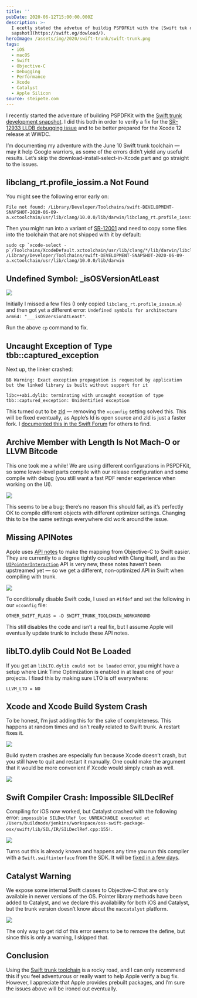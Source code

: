 ```yaml
---
title: ''
pubDate: 2020-06-12T15:00:00.000Z
description: >-
  I ecetly stated the advetue of buildig PSPDFKit with the [Swift tuk developmet
  sapshot](https://swift.og/dowload/).
heroImage: /assets/img/2020/swift-trunk/swift-trunk.png
tags:
  - iOS
  - macOS
  - Swift
  - Objective-C
  - Debugging
  - Performance
  - Xcode
  - Catalyst
  - Apple Silicon
source: steipete.com
---
```


I recently started the adventure of building PSPDFKit with the [Swift trunk development snapshot](https://swift.org/download/). I did this both in order to verify a fix for the [SR-12933 LLDB debugging issue](https://steipete.com/posts/couldnt-irgen-expression/) and to be better prepared for the Xcode 12 release at WWDC.

I’m documenting my adventure with the June 10 Swift trunk toolchain — may it help Google warriors, as some of the errors didn’t yield any useful results. Let’s skip the download-install-select-in-Xcode part and go straight to the issues.

## libclang_rt.profile_iossim.a Not Found

You might see the following error early on:

```
File not found: /Library/Developer/Toolchains/swift-DEVELOPMENT-SNAPSHOT-2020-06-09-a.xctoolchain/usr/lib/clang/10.0.0/lib/darwin/libclang_rt.profile_iossim.a
```

Then you might run into a variant of [SR-12001](https://bugs.swift.org/browse/SR-12001) and need to copy some files into the toolchain that are not shipped with it by default:

```
sudo cp `xcode-select -p`/Toolchains/XcodeDefault.xctoolchain/usr/lib/clang/*/lib/darwin/libclang_rt.*.a /Library/Developer/Toolchains/swift-DEVELOPMENT-SNAPSHOT-2020-06-09-a.xctoolchain/usr/lib/clang/10.0.0/lib/darwin
```

## Undefined Symbol: _isOSVersionAtLeast

![](/assets/img/2020/swift-trunk/isOSVersion.png)

Initially I missed a few files (I only copied `libclang_rt.profile_iossim.a`) and then got yet a different error: `Undefined symbols for architecture arm64: "___isOSVersionAtLeast"`.

Run the above `cp` command to fix.

## Uncaught Exception of Type tbb::captured_exception

Next up, the linker crashed:

```
BB Warning: Exact exception propagation is requested by application but the linked library is built without support for it

libc++abi.dylib: terminating with uncaught exception of type tbb::captured_exception: Unidentified exception
```

This turned out to be [zld](/posts/zld-a-faster-linker/) — removing the `xcconfig` setting solved this. This will be fixed eventually, as Apple’s ld is open source and zld is just a faster fork. I [documented this in the Swift Forum](https://forums.swift.org/t/swift-toolchain-fails-to-compile-with-tbb-unidentified-exception/37434) for others to find.

## Archive Member with Length Is Not Mach-O or LLVM Bitcode

This one took me a while! We are using different configurations in PSPDFKit, so some lower-level parts compile with our release configuration and some compile with debug (you still want a fast PDF render experience when working on the UI).

![](/assets/img/2020/swift-trunk/not-macho.png)

This seems to be a bug; there’s no reason this should fail, as it’s perfectly OK to compile different objects with different optimizer settings. Changing this to be the same settings everywhere did work around the issue.

## Missing APINotes

Apple uses [API notes](https://pspdfkit.com/blog/2018/first-class-swift-api-for-objective-c-frameworks/) to make the mapping from Objective-C to Swift easier. They are currently to a degree tightly coupled with Clang itself, and as the [`UIPointerInteraction`](https://pspdfkit.com/blog/2020/supporting-pointer-interactions/) API is very new, these notes haven’t been upstreamed yet — so we get a different, non-optimized API in Swift when compiling with trunk.

![](/assets/img/2020/swift-trunk/gesture.png)

To conditionally disable Swift code, I used an `#ifdef` and set the following in our `xcconfig` file:

```
OTHER_SWIFT_FLAGS = -D SWIFT_TRUNK_TOOLCHAIN_WORKAROUND
```

This still disables the code and isn’t a real fix, but I assume Apple will eventually update trunk to include these API notes.

## libLTO.dylib Could Not Be Loaded

If you get an `libLTO.dylib could not be loaded` error, you might have a setup where Link Time Optimization is enabled in at least one of your projects. I fixed this by making sure LTO is off everywhere:

```
LLVM_LTO = NO
```

## Xcode and Xcode Build System Crash

To be honest, I’m just adding this for the sake of completeness. This happens at random times and isn’t really related to Swift trunk. A restart fixes it.

![](/assets/img/2020/swift-trunk/xcodecrash.png)

Build system crashes are especially fun because Xcode doesn’t crash, but you still have to quit and restart it manually. One could make the argument that it would be more convenient if Xcode would simply crash as well.

![](/assets/img/2020/swift-trunk/buildsystem.png)

## Swift Compiler Crash: Impossible SILDeclRef

Compiling for iOS now worked, but Catalyst crashed with the following error: `impossible SILDeclRef loc UNREACHABLE executed at /Users/buildnode/jenkins/workspace/oss-swift-package-osx/swift/lib/SIL/IR/SILDeclRef.cpp:155!`.

![](/assets/img/2020/swift-trunk/swift-catalyst-crash.png)

Turns out this is already known and happens any time you run this compiler with a `Swift.swiftinterface` from the SDK. It will be [fixed in a few days](https://twitter.com/slava_pestov/status/1271150466404155399).

## Catalyst Warning

We expose some internal Swift classes to Objective-C that are only available in newer versions of the OS. Pointer library methods have been added to Catalyst, and we declare this availability for both iOS and Catalyst, but the trunk version doesn’t know about the `maccatalyst` platform.

![](/assets/img/2020/swift-trunk/catalyst-objc.png)

The only way to get rid of this error seems to be to remove the define, but since this is only a warning, I skipped that.

## Conclusion

Using the [Swift trunk toolchain](https://swift.org/download/) is a rocky road, and I can only recommend this if you feel adventurous or really want to help Apple verify a bug fix. However, I appreciate that Apple provides prebuilt packages, and I’m sure the issues above will be ironed out eventually.
